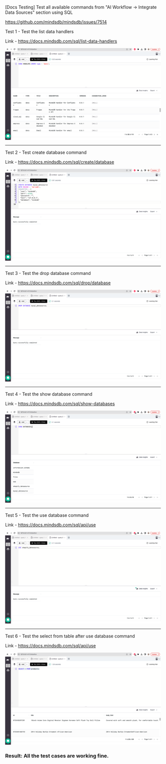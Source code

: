[Docs Testing] Test all available commands from "AI Workflow -> Integrate Data Sources" section using SQL

https://github.com/mindsdb/mindsdb/issues/7514

Test 1 - Test the list data handlers

Link - https://docs.mindsdb.com/sql/list-data-handlers

![test_1](assets/test_1.png)

----- 
Test 2 - Test create database command

Link - https://docs.mindsdb.com/sql/create/database

![test_2](assets/test_2.png)

----- 
Test 3 - Test the drop database command

Link - https://docs.mindsdb.com/sql/drop/database

![test_3](assets/test_3.png)

----- 
Test 4 - Test the show database command

Link - https://docs.mindsdb.com/sql/show-databases

![test_4](assets/test_4.png)

----- 
Test 5 - Test the use database command

Link - https://docs.mindsdb.com/sql/api/use

![test_5](assets/test_5.png)

----- 
Test 6 - Test the select from table after use database command

Link - https://docs.mindsdb.com/sql/api/use

![test_6](assets/test_6.png)

### Result: All the test cases are working fine.